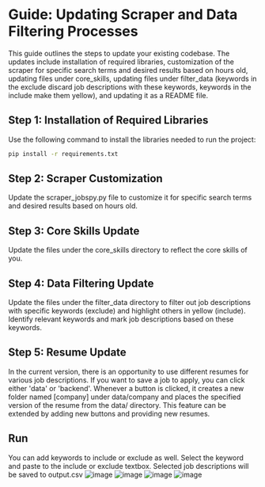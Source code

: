 # Guide: Updating Scraper and Data Filtering Processes

This guide outlines the steps to update your existing codebase. The updates include installation of required libraries, customization of the scraper for specific search terms and desired results based on hours old, updating files under core_skills, updating files under filter_data (keywords in the exclude discard job descriptions with these keywords, keywords in the include make them yellow), and updating it as a README file.

## Step 1: Installation of Required Libraries

Use the following command to install the libraries needed to run the project:

```bash
pip install -r requirements.txt
```
## Step 2: Scraper Customization
Update the scraper_jobspy.py file to customize it for specific search terms and desired results based on hours old.

## Step 3: Core Skills Update
Update the files under the core_skills directory to reflect the core skills of you.

## Step 4: Data Filtering Update
Update the files under the filter_data directory to filter out job descriptions with specific keywords (exclude) and highlight others in yellow (include). Identify relevant keywords and mark job descriptions based on these keywords.
## Step 5: Resume Update
In the current version, there is an opportunity to use different resumes for various job descriptions. If you want to save a job to apply, you can click either 'data' or 'backend'. Whenever a button is clicked, it creates a new folder named [company] under data/company and places the specified version of the resume from the data/ directory. This feature can be extended by adding new buttons and providing new resumes.
## Run
You can add keywords to include or exclude as well. Select the keyword and paste to the include or exclude textbox. Selected job descriptions will be saved to output.csv 
![image](https://github.com/utkuaysev/JobScraper/assets/33395066/849c7ab8-a1a4-4b1b-9597-7d6e6c74fe60)
![image](https://github.com/utkuaysev/JobScraper/assets/33395066/b3d3ec69-4ca7-45bb-8c85-34542aae11b6)
![image](https://github.com/utkuaysev/JobScraper/assets/33395066/f3b2f33d-dc45-4ea3-8b8d-c1f605c02db4)
![image](https://github.com/utkuaysev/JobScraper/assets/33395066/6ea99bde-bd86-4ace-8275-393f517a173e)




